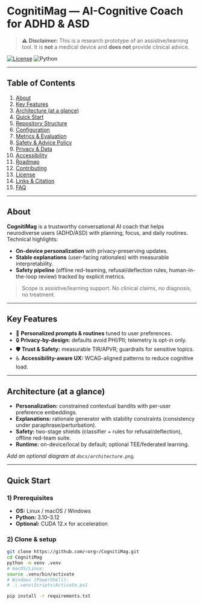 # CognitiMag — AI-Cognitive Coach for ADHD & ASD

> ⚠️ **Disclaimer:** This is a research prototype of an assistive/learning tool. It is **not** a medical device and **does not** provide clinical advice.

[![License](https://img.shields.io/badge/license-Apache--2.0-blue.svg)](./LICENSE)
![Python](https://img.shields.io/badge/python-3.10–3.12-informational)

---

## Table of Contents
1. [About](#about)
2. [Key Features](#key-features)
3. [Architecture (at a glance)](#architecture-at-a-glance)
4. [Quick Start](#quick-start)
5. [Repository Structure](#repository-structure)
6. [Configuration](#configuration)
7. [Metrics & Evaluation](#metrics--evaluation)
8. [Safety & Advice Policy](#safety--advice-policy)
9. [Privacy & Data](#privacy--data)
10. [Accessibility](#accessibility)
11. [Roadmap](#roadmap)
12. [Contributing](#contributing)
13. [License](#license)
14. [Links & Citation](#links--citation)
15. [FAQ](#faq)

---

## About
**CognitiMag** is a trustworthy conversational AI coach that helps neurodiverse users (ADHD/ASD) with planning, focus, and daily routines. Technical highlights:
- **On-device personalization** with privacy-preserving updates.
- **Stable explanations** (user-facing rationales) with measurable interpretability.
- **Safety pipeline** (offline red-teaming, refusal/deflection rules, human-in-the-loop review) tracked by explicit metrics.

> Scope is assistive/learning support. No clinical claims, no diagnosis, no treatment.

---

## Key Features
- 🧭 **Personalized prompts & routines** tuned to user preferences.
- 🔒 **Privacy-by-design:** defaults avoid PHI/PII; telemetry is opt-in only.
- 🛡️ **Trust & Safety:** measurable TIR/APVR; guardrails for sensitive topics.
- ♿ **Accessibility-aware UX:** WCAG-aligned patterns to reduce cognitive load.

---

## Architecture (at a glance)
- **Personalization:** constrained contextual bandits with per-user preference embeddings.
- **Explanations:** rationale generator with stability constraints (consistency under paraphrase/perturbation).
- **Safety:** two-stage shields (classifier + rules for refusal/deflection), offline red-team suite.
- **Runtime:** on-device/local by default; optional TEE/federated learning.
  
_Add an optional diagram at `docs/architecture.png`._

---

## Quick Start

### 1) Prerequisites
- **OS:** Linux / macOS / Windows  
- **Python:** 3.10–3.12  
- **Optional:** CUDA 12.x for acceleration

### 2) Clone & setup
```bash
git clone https://github.com/<org>/CognitiMag.git
cd CognitiMag
python -m venv .venv
# macOS/Linux:
source .venv/bin/activate
# Windows (PowerShell):
# .\.venv\Scripts\Activate.ps1

pip install -r requirements.txt

